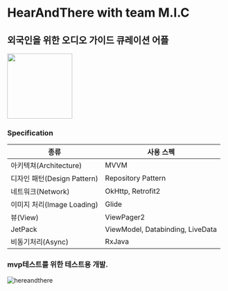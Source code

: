 # HearAndThere with team M.I.C
## 외국인을 위한 오디오 가이드 큐레이션 어플
<img width="150" height="150" src="https://user-images.githubusercontent.com/55985789/92937671-9a50c100-f486-11ea-982d-24ce06bc90ac.png">


### Specification
|종류|사용 스펙|
|------|---|
|아키텍쳐(Architecture)| MVVM|
|디자인 패턴(Design Pattern)| Repository Pattern|
|네트워크(Network)| OkHttp, Retrofit2|
|이미지 처리(Image Loading)| Glide|
|뷰(View)| ViewPager2|
|JetPack| ViewModel, Databinding, LiveData|
|비동기처리(Async)|  RxJava|

### mvp테스트를 위한 테스트용 개발.
![hereandthere](https://user-images.githubusercontent.com/55985789/99184270-fdabe780-2784-11eb-8823-fb0361f5bdab.png)

